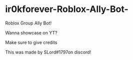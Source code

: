 # ir0kforever-Roblox-Ally-Bot-
Roblox Group Ally Bot!

Wanna showcase on YT?

Make sure to give credits



This was made by SLord#1797on discord!


